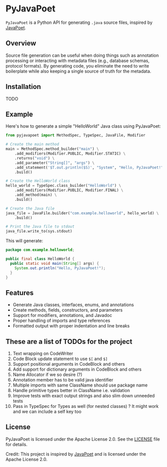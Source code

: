 # PyJavaPoet

`PyJavaPoet` is a Python API for generating `.java` source files, inspired by [JavaPoet](https://github.com/square/javapoet).

## Overview

Source file generation can be useful when doing things such as annotation processing or interacting
with metadata files (e.g., database schemas, protocol formats). By generating code, you eliminate
the need to write boilerplate while also keeping a single source of truth for the metadata.

## Installation

TODO

## Example

Here's how to generate a simple "HelloWorld" Java class using PyJavaPoet:

```python
from pyjavapoet import MethodSpec, TypeSpec, JavaFile, Modifier

# Create the main method
main = MethodSpec.method_builder("main") \
    .add_modifiers(Modifier.PUBLIC, Modifier.STATIC) \
    .returns("void") \
    .add_parameter("String[]", "args") \
    .add_statement('$T.out.println($S)', "System", "Hello, PyJavaPoet!") \
    .build()

# Create the HelloWorld class
hello_world = TypeSpec.class_builder("HelloWorld") \
    .add_modifiers(Modifier.PUBLIC, Modifier.FINAL) \
    .add_method(main) \
    .build()

# Create the Java file
java_file = JavaFile.builder("com.example.helloworld", hello_world) \
    .build()

# Print the Java file to stdout
java_file.write_to(sys.stdout)
```

This will generate:

```java
package com.example.helloworld;

public final class HelloWorld {
  public static void main(String[] args) {
    System.out.println("Hello, PyJavaPoet!");
  }
}
```

## Features

- Generate Java classes, interfaces, enums, and annotations
- Create methods, fields, constructors, and parameters
- Support for modifiers, annotations, and Javadoc
- Proper handling of imports and type references
- Formatted output with proper indentation and line breaks

## These are a list of TODOs for the project

1. Text wrapping on CodeWriter
2. Code Block update statement to use `$[` and `$]`
3. Support positional arguments in CodeBlock and others
4. Add support for dictionary arguments in CodeBlock and others
5. Name Allocator if we so desire (?)
6. Annotation member has to be valid java identifier
7. Multiple imports with same ClassName should use package name
8. Handle primitive types better in ClassName i.e. validation
9. Improve tests with exact output strings and also slim down unneeded tests
10. Pass in TypeSpec for Types as well (for nested classes) ? It might work and we can include a self key too

## License

PyJavaPoet is licensed under the Apache License 2.0. See the [LICENSE](LICENSE) file for details.

Credit: This project is inspired by [JavaPoet](https://github.com/square/javapoet) and is licensed under the Apache License 2.0.